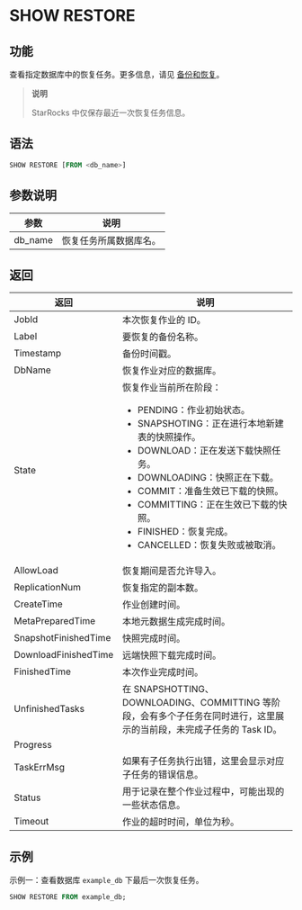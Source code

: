 # SHOW RESTORE

## 功能

查看指定数据库中的恢复任务。更多信息，请见 [备份和恢复](../../../administration/Backup_and_restore.md)。

> **说明**
>
> StarRocks 中仅保存最近一次恢复任务信息。

## 语法

```SQL
SHOW RESTORE [FROM <db_name>]
```

## 参数说明

| **参数** | **说明**               |
| -------- | ---------------------- |
| db_name  | 恢复任务所属数据库名。 |

## 返回

| **返回**             | **说明**                                                     |
| -------------------- | ------------------------------------------------------------ |
| JobId                | 本次恢复作业的 ID。                                          |
| Label                | 要恢复的备份名称。                                           |
| Timestamp            | 备份时间戳。                                                 |
| DbName               | 恢复作业对应的数据库。                                       |
| State                | 恢复作业当前所在阶段：<ul><li>PENDING：作业初始状态。</li><li>SNAPSHOTING：正在进行本地新建表的快照操作。</li><li>DOWNLOAD：正在发送下载快照任务。</li><li>DOWNLOADING：快照正在下载。</li><li>COMMIT：准备生效已下载的快照。</li><li>COMMITTING：正在生效已下载的快照。</li><li>FINISHED：恢复完成。</li><li>CANCELLED：恢复失败或被取消。</li></ul> |
| AllowLoad            | 恢复期间是否允许导入。                                       |
| ReplicationNum       | 恢复指定的副本数。                                           |
| CreateTime           | 作业创建时间。                                               |
| MetaPreparedTime     | 本地元数据生成完成时间。                                     |
| SnapshotFinishedTime | 快照完成时间。                                               |
| DownloadFinishedTime | 远端快照下载完成时间。                                       |
| FinishedTime         | 本次作业完成时间。                                           |
| UnfinishedTasks      | 在 SNAPSHOTTING、DOWNLOADING、COMMITTING 等阶段，会有多个子任务在同时进行，这里展示的当前段，未完成子任务的 Task ID。 |
| Progress             ||
| TaskErrMsg           | 如果有子任务执行出错，这里会显示对应子任务的错误信息。       |
| Status               | 用于记录在整个作业过程中，可能出现的一些状态信息。           |
| Timeout              | 作业的超时时间，单位为秒。                                   |

## 示例

示例一：查看数据库 `example_db` 下最后一次恢复任务。

```SQL
SHOW RESTORE FROM example_db;
```
